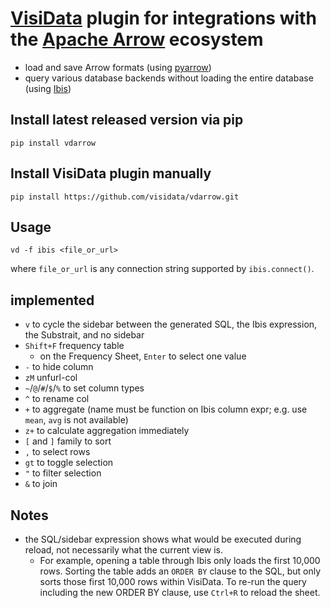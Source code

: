 # [VisiData](https://visidata.org) plugin for integrations with the [Apache Arrow](https://arrow.apache.org/) ecosystem

- load and save Arrow formats (using [pyarrow](https://arrow.apache.org/docs/python/index.html))
- query various database backends without loading the entire database (using [Ibis](https://ibis-project.org))

## Install latest released version via pip

    pip install vdarrow

## Install VisiData plugin manually

    pip install https://github.com/visidata/vdarrow.git

## Usage

    vd -f ibis <file_or_url>

where `file_or_url` is any connection string supported by `ibis.connect()`.

## implemented

- `v` to cycle the sidebar between the generated SQL, the Ibis expression, the Substrait, and no sidebar
- `Shift+F` frequency table
  - on the Frequency Sheet, `Enter` to select one value
- `-` to hide column
- `zM` unfurl-col
- `~`/`@`/`#`/`$`/`%` to set column types
- `^` to rename col
- `+` to aggregate (name must be function on Ibis column expr; e.g. use `mean`, `avg` is not available)
- `z+` to calculate aggregation immediately
- `[` and `]` family to sort
- `,` to select rows
- `gt` to toggle selection
- `"` to filter selection
- `&` to join

## Notes

- the SQL/sidebar expression shows what would be executed during reload, not necessarily what the current view is.
  - For example, opening a table through Ibis only loads the first 10,000 rows.  Sorting the table adds an `ORDER BY` clause to the SQL, but only sorts those first 10,000 rows within VisiData.  To re-run the query including the new ORDER BY clause, use `Ctrl+R` to reload the sheet.
